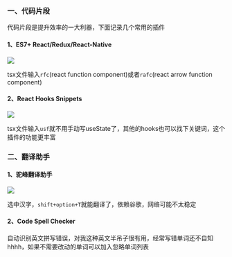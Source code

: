 ### 一、代码片段

代码片段是提升效率的一大利器，下面记录几个常用的插件

#### 1、ES7+ React/Redux/React-Native

![ ](/md/vscode插件整理/1.png)

tsx文件输入`rfc`(react function component)或者`rafc`(react arrow function component)

#### 2、React Hooks Snippets

![ ](/md/vscode插件整理/2.png)

tsx文件输入`usf`就不用手动写useState了，其他的hooks也可以找下关键词，这个插件的功能更丰富

### 二、翻译助手

#### 1、驼峰翻译助手

![ ](/md/vscode插件整理/3.png)

选中汉字，`shift+option+T`就能翻译了，依赖谷歌，网络可能不太稳定

#### 2、Code Spell Checker

自动识别英文拼写错误，对我这种英文半吊子很有用，经常写错单词还不自知hhhh，如果不需要改动的单词可以加入忽略单词列表
